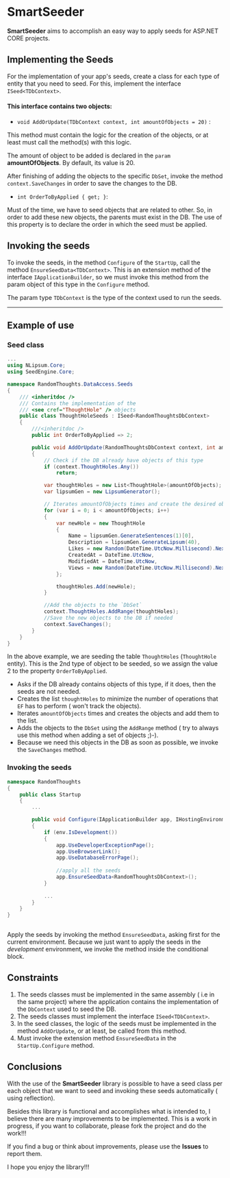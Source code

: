 
# SmartSeeder

**SmartSeeder** aims to accomplish an easy way to apply seeds for ASP.NET CORE projects.

## Implementing the Seeds

For the implementation of your app's seeds, create a class for each type of entity that you need to seed. For this, implement the interface `ISeed<TDbContext>`. 

#### This interface contains two objects:

* `void AddOrUpdate(TDbContext context, int amountOfObjects = 20)` : 

This method must contain the logic for the creation of the objects, or at least must call the method(s) with this logic. 

The amount of object to be added is declared in the `param` **amountOfObjects**. By default, its value is 20.

After finishing of adding the objects to the specific `DbSet`, invoke the method `context.SaveChanges` in order to save the changes to the DB.

* `int OrderToByApplied { get; }`:

Must of the time, we have to seed objects that are related to other. So, in order to add these new objects, the parents must exist in the DB. The use of this property is to declare the order in which the seed must be applied.

## Invoking the seeds

To invoke the seeds, in the method `Configure` of the `StartUp`, call the method `EnsureSeedData<TDbContext>`. This is an extension method of the interface `IApplicationBuilder`, so we must invoke this method from the param object of this type in the `Configure` method. 

The param type `TDbContext` is the type of the context used to run the seeds.

---

## Example of use

### Seed class

``` C#
...
using NLipsum.Core;
using SeedEngine.Core;

namespace RandomThoughts.DataAccess.Seeds
{
    /// <inheritdoc />
    /// Contains the implementation of the
    /// <see cref="ThoughtHole" /> objects
    public class ThoughtHoleSeeds : ISeed<RandomThoughtsDbContext>
    {
        ///<inheritdoc />
        public int OrderToByApplied => 2;

        public void AddOrUpdate(RandomThoughtsDbContext context, int amountOfObjects = 20)
        {
            // Check if the DB already have objects of this type
            if (context.ThoughtHoles.Any())
                return;

            var thoughtHoles = new List<ThoughtHole>(amountOfObjects);
            var lipsumGen = new LipsumGenerator();

            // Iterates amountOfObjects times and create the desired objects
            for (var i = 0; i < amountOfObjects; i++)
            {
                var newHole = new ThoughtHole
                {
                    Name = lipsumGen.GenerateSentences(1)[0],
                    Description = lipsumGen.GenerateLipsum(40),
                    Likes = new Random(DateTime.UtcNow.Millisecond).Next(5, 1000),
                    CreatedAt = DateTime.UtcNow,
                    ModifiedAt = DateTime.UtcNow,
                    Views = new Random(DateTime.UtcNow.Millisecond).Next(5, 1000000)
                };

                thoughtHoles.Add(newHole);
            }

            //Add the objects to the `DbSet`
            context.ThoughtHoles.AddRange(thoughtHoles);
            //Save the new objects to the DB if needed
            context.SaveChanges();
        }
    }
}
```

In the above example, we are seeding the table `ThoughtHoles` (`ThoughtHole` entity). This is the 2nd type of object to be seeded, so we assign the value 2 to the property `OrderToByApplied`.

* Asks if the DB already contains objects of this type, if it does, then the seeds are not needed. 
* Creates the list `thoughtHoles` to minimize the number of operations that `EF` has to perform ( won't track the objects). 
* Iterates `amountOfObjects` times and creates the objects and add them to the list. 
* Adds the objects to the `DbSet` using the `AddRange` method ( try to always use this method when adding a set of objects ;)-). 
* Because we need this objects in the DB as soon as possible, we invoke the `SaveChanges` method. 

### Invoking the seeds

```C#
namespace RandomThoughts
{
    public class Startup
    {
        ...

        public void Configure(IApplicationBuilder app, IHostingEnvironment env)
        {
            if (env.IsDevelopment())
            {
                app.UseDeveloperExceptionPage();
                app.UseBrowserLink();
                app.UseDatabaseErrorPage();
                
                //apply all the seeds
                app.EnsureSeedData<RandomThoughtsDbContext>();
            }
            
            ...
        }
    }
}
        
```

Apply the seeds by invoking the method `EnsureSeedData`, asking first for the current environment. Because we just want to apply the seeds in the *development* environment, we invoke the method inside the conditional block. 


## Constraints

1. The seeds classes must be implemented in the same assembly ( i.e in the same project) where the application contains the implementation of the `DbContext` used to seed the DB.
2. The seeds classes must implement the interface `ISeed<TDbContext>`.
3. In the seed classes, the logic of the seeds must be implemented in the method `AddOrUpdate`, or at least, be called from this method.
4. Must invoke the extension method `EnsureSeedData` in the `StartUp.Configure` method.

## Conclusions

With the use of the **SmartSeeder** library is possible to have a seed class per each object that we want to seed and invoking these seeds automatically ( using reflection).

Besides this library is functional and accomplishes what is intended to, I believe there are many improvements to be implemented. This is a work in progress, if you want to collaborate, please fork the project and do the work!!! 

If you find a bug or think about improvements, please use the **Issues** to report them.

I hope you enjoy the library!!! 
